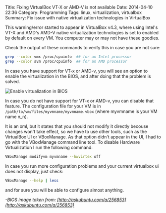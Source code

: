 Title: Fixing VirtualBox VT-X or AMD-V is not available
Date: 2014-04-10 22:36
Category: Programming
Tags: linux, virtualization, virtualbox
Summary: Fix issue with native virtualization technologies in VirtualBox

This warning/error started to appear in VirtualBox v4.3, where using Intel's
VT-X and AMD's AMD-V native virtualization technologies is set to enabled by
default on every VM. You computer may or may not have these goodies.

Check the output of these commands to verify this in case you are not sure:

```sh
grep --color vmx /proc/cpuinfo  ## for an Intel processor
grep --color svm /proc/cpuinfo  ## for an AMD processor
```

In case you have support for VT-x or AMD-v, you will see an option to enable
the virtualization in the BIOS, and after doing that the problem is solved.

![Enable virtualization in BIOS](/images/BIOS-enable-virtualization.png)


In case you do not have support for VT-x or AMD-v, you can disable that feature.
The configuration file for your VM is in `/path/to/vm/files/myvmname/myvmname.vbox`
(where myvmname is your VM name n_n).

It is an xml, but it states that you should not modify it directly becouse
changes won't take effect, so we have to use other tools, such as the VirtualBox
UI or VBoxManage.  As that option didn't appear in the UI, I had to go with the
VBoxManage command line tool. To disable Hardware Virtualization I run the
following command:

```sh
VBoxManage modifyvm myvmname --hwvirtex off
```

In case you run more configuration problems and your current virtualbox ui does
not display, just check:

```sh
VBoxManage --help | less
```

and for sure you will be able to configure almost anything.

*-BIOS image taken from: [http://askubuntu.com/a/256853](http://askubuntu.com/a/256853)*
